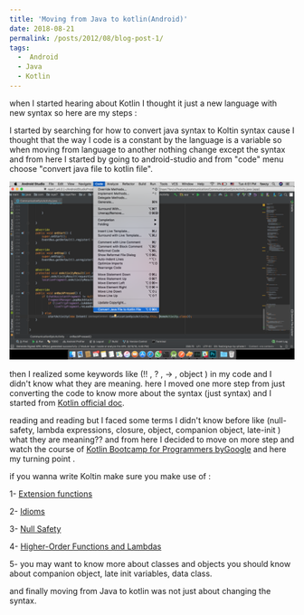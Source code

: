 ```yaml
---
title: 'Moving from Java to kotlin(Android)'
date: 2018-08-21
permalink: /posts/2012/08/blog-post-1/
tags:
  -  Android
  - Java
  - Kotlin
---
```


when I started hearing about Kotlin I thought it just a new language with new syntax so here are my steps :


I started by searching for how to convert java syntax to Koltin syntax cause I thought that the way I code is a constant by the language is a variable so when moving from language to another nothing change except the syntax and from here I started by
going to android-studio and from "code" menu choose "convert java file to kotlin file".


![screenshot](/images/blog-1.1.png)


then I realized some keywords like (!! , ? , -> , object ) in my code and I didn't know what they are meaning.
here I moved one more step from just converting the code to know more about the syntax (just syntax) and I started from [Kotlin official doc](https://kotlinlang.org/docs).


reading and reading but I faced some terms I didn't know before like (null-safety, lambda expressions, closure, object, companion object, late-init ) what they are meaning??
and from here I decided to move on more step and watch the course of 
[Kotlin Bootcamp for Programmers byGoogle](https://eg.udacity.com/course/kotlin-bootcamp-for-programmers--ud9011)
and here my turning point . 


if you wanna write Koltin make sure you make use of :


1- [Extension functions](https://kotlinlang.org/docs/reference/extensions.html)


2- [Idioms](https://kotlinlang.org/docs/reference/idioms.html#filtering-a-list)


3- [Null Safety](https://kotlinlang.org/docs/reference/null-safety.html)


4- [Higher-Order Functions and Lambdas](https://kotlinlang.org/docs/reference/lambdas.html)


5- you may want to know more about classes and objects you should know  
about companion object, late init variables, data class.


and finally moving from Java to kotlin was not just about changing the syntax.

